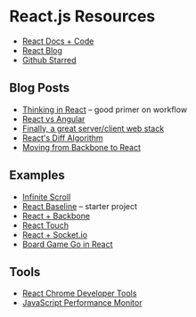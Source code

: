 # React.js Resources

* [React Docs + Code](http://facebook.github.io/react/)
* [React Blog](http://facebook.github.io/react/blog/)
* [Github Starred](https://github.com/stars?q=react)


## Blog Posts

* [Thinking in React](http://facebook.github.io/react/blog/2013/11/05/thinking-in-react.html) – good primer on workflow
* [React vs Angular](http://skulbuny.com/2013/10/31/react-vs-angular/)
* [Finally, a great server/client web stack](http://eflorenzano.com/blog/2014/01/23/react-finally-server-client/)
* [React's Diff Algorithm](http://calendar.perfplanet.com/2013/diff/)
* [Moving from Backbone to React](https://usepropeller.com/blog/posts/from-backbone-to-react/)

## Examples

* [Infinite Scroll](https://github.com/guillaumervls/react-infinite-scroll)
* [React Baseline](https://github.com/intabulas/reactjs-baseline) – starter project
* [React + Backbone](http://eldar.djafarov.com/2013/11/reactjs-mixing-with-backbone/)
* [React Touch](http://petehunt.github.io/react-touch/)
* [React + Socket.io](https://github.com/Enome/react.io)
* [Board Game Go in React](http://cjlarose.com/2014/01/09/react-board-game-tutorial.html)


## Tools

* [React Chrome Developer Tools](https://chrome.google.com/webstore/detail/react-developer-tools/fmkadmapgofadopljbjfkapdkoienihi)
* [JavaScript Performance Monitor](https://github.com/mrdoob/stats.js)

